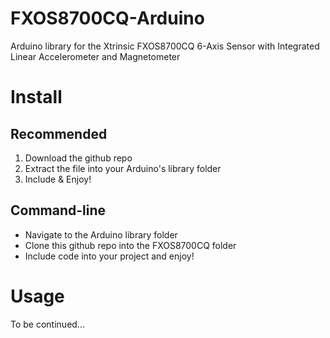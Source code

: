 FXOS8700CQ-Arduino
==================

Arduino library for the Xtrinsic FXOS8700CQ 6-Axis Sensor with Integrated Linear Accelerometer and Magnetometer

# Install

## Recommended
1. Download the github repo
2. Extract the file into your Arduino's library folder
3. Include & Enjoy!

## Command-line
* Navigate to the Arduino library folder
* Clone this github repo into the FXOS8700CQ folder
* Include code into your project and enjoy!

# Usage
To be continued...

